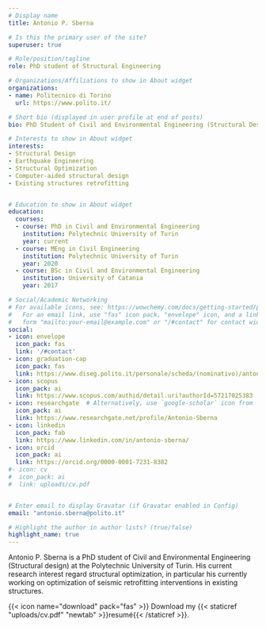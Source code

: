 ```yaml
---
# Display name
title: Antonio P. Sberna

# Is this the primary user of the site?
superuser: true

# Role/position/tagline
role: PhD student of Structural Engineering

# Organizations/Affiliations to show in About widget
organizations:
- name: Politecnico di Torino
  url: https://www.polito.it/

# Short bio (displayed in user profile at end of posts)
bio: PhD Student of Civil and Environmental Engineering (Structural Design) at Polytechnic University of Turin

# Interests to show in About widget
interests:
- Structural Design
- Earthquake Engineering
- Structural Optimization
- Computer-aided structural design
- Existing structures retrofitting


# Education to show in About widget
education:
  courses:
  - course: PhD in Civil and Environmental Engineering
    institution: Polytechnic University of Turin
    year: current
  - course: MEng in Civil Engineering
    institution: Polytechnic University of Turin
    year: 2020
  - course: BSc in Civil and Environmental Engineering
    institution: University of Catania
    year: 2017

# Social/Academic Networking
# For available icons, see: https://wowchemy.com/docs/getting-started/page-builder/#icons
#   For an email link, use "fas" icon pack, "envelope" icon, and a link in the
#   form "mailto:your-email@example.com" or "/#contact" for contact widget.
social:
- icon: envelope
  icon_pack: fas
  link: '/#contact'
- icon: graduation-cap
  icon_pack: fas
  link: https://www.diseg.polito.it/personale/scheda/(nominativo)/antonio.sberna 
- icon: scopus
  icon_pack: ai
  link: https://www.scopus.com/authid/detail.uri?authorId=57217025383
- icon: researchgate  # Alternatively, use `google-scholar` icon from `ai` icon pack
  icon_pack: ai
  link: https://www.researchgate.net/profile/Antonio-Sberna
- icon: linkedin
  icon_pack: fab
  link: https://www.linkedin.com/in/antonio-sberna/
- icon: orcid
  icon_pack: ai
  link: https://orcid.org/0000-0001-7231-8382
#- icon: cv
#  icon_pack: ai
#  link: uploads/cv.pdf


# Enter email to display Gravatar (if Gravatar enabled in Config)
email: "antonio.sberna@polito.it"

# Highlight the author in author lists? (true/false)
highlight_name: true
---
```


Antonio P. Sberna is a PhD student of Civil and Environmental Engineering (Structural design) at the Polytechnic University of Turin. His current research interest regard structural optimization, in particular his currently working on optimization of seismic retrofitting interventions in existing structures. 

{{< icon name="download" pack="fas" >}} Download my {{< staticref "uploads/cv.pdf" "newtab" >}}resumé{{< /staticref >}}.
